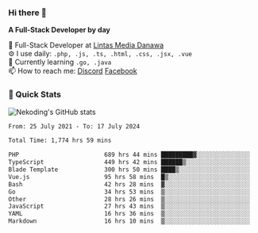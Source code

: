 ### Hi there 👋

**A Full-Stack Developer by day**

🔭 Full-Stack Developer at [Lintas Media Danawa](https://www.lintasmediadanawa.com/)  
⚙️ I use daily: `.php, .js, .ts, .html, .css, .jsx, .vue`  
🌱 Currently learning `.go, .java`  
📫 How to reach me: [Discord](https://discordapp.com/users/984448732999327766)  [Facebook](https://fb.me/tyvandi)  

### 🚀 Quick Stats  

![Nekoding's GitHub stats](https://github-readme-stats.vercel.app/api?username=nekoding&show_icons=true)

<!--START_SECTION:waka-->

```txt
From: 25 July 2021 - To: 17 July 2024

Total Time: 1,774 hrs 59 mins

PHP                        689 hrs 44 mins █████████▓░░░░░░░░░░░░░░░   38.25 %
TypeScript                 449 hrs 42 mins ██████▒░░░░░░░░░░░░░░░░░░   24.94 %
Blade Template             300 hrs 50 mins ████▒░░░░░░░░░░░░░░░░░░░░   16.68 %
Vue.js                     95 hrs 58 mins  █▒░░░░░░░░░░░░░░░░░░░░░░░   05.32 %
Bash                       42 hrs 28 mins  ▓░░░░░░░░░░░░░░░░░░░░░░░░   02.35 %
Go                         34 hrs 53 mins  ▒░░░░░░░░░░░░░░░░░░░░░░░░   01.93 %
Other                      28 hrs 26 mins  ▒░░░░░░░░░░░░░░░░░░░░░░░░   01.58 %
JavaScript                 27 hrs 43 mins  ▒░░░░░░░░░░░░░░░░░░░░░░░░   01.54 %
YAML                       16 hrs 36 mins  ▒░░░░░░░░░░░░░░░░░░░░░░░░   00.92 %
Markdown                   16 hrs 10 mins  ▒░░░░░░░░░░░░░░░░░░░░░░░░   00.90 %
```

<!--END_SECTION:waka-->

<!--
**nekoding/nekoding** is a ✨ _special_ ✨ repository because its `README.md` (this file) appears on your GitHub profile.

Here are some ideas to get you started:

- 🔭 I’m currently working on ...
- 🌱 I’m currently learning ...
- 👯 I’m looking to collaborate on ...
- 🤔 I’m looking for help with ...
- 💬 Ask me about ...
- 📫 How to reach me: ...
- 😄 Pronouns: ...
- ⚡ Fun fact: ...
-->
